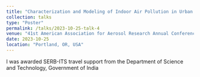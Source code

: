 ```yaml
---
title: "Characterization and Modeling of Indoor Air Pollution in Urban Indian Built Environments"
collection: talks
type: "Poster"
permalink: /talks/2023-10-25-talk-4
venue: "41st American Association for Aerosol Research Annual Conference, Portland, Oregon, USA"
date: 2023-10-25
location: "Portland, OR, USA"
---
```


I was awarded SERB-ITS travel support from the Department of Science and Technology, Government of India
